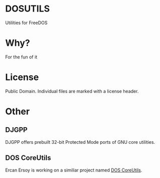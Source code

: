 
# DOSUTILS 

Utilities for FreeDOS

# Why?

For the fun of it

# License

Public Domain. Individual files are marked with a license header.

# Other

## DJGPP

DJGPP offers prebuilt 32-bit Protected Mode ports of GNU core utilities.

## DOS CoreUtils

Ercan Ersoy is working on a similiar project named 
[DOS CoreUtils](https://github.com/ercanersoy/DOS-Coreutils).



